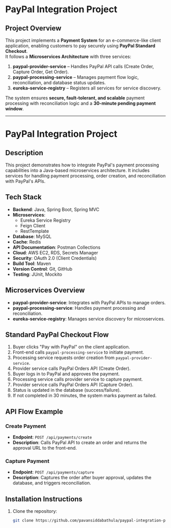 # PayPal Integration Project

## Project Overview
This project implements a **Payment System** for an e-commerce-like client application, enabling customers to pay securely using **PayPal Standard Checkout**.  
It follows a **Microservices Architecture** with three services:

1. **paypal-provider-service** – Handles PayPal API calls (Create Order, Capture Order, Get Order).
2. **paypal-processing-service** – Manages payment flow logic, reconciliation, and database status updates.
3. **eureka-service-registry** – Registers all services for service discovery.

The system ensures **secure, fault-tolerant, and scalable** payment processing with reconciliation logic and a **30-minute pending payment window**.

---
# PayPal Integration Project

## Description

This project demonstrates how to integrate PayPal's payment processing capabilities into a Java-based microservices architecture. It includes services for handling payment processing, order creation, and reconciliation with PayPal's APIs.

## Tech Stack

- **Backend**: Java, Spring Boot, Spring MVC
- **Microservices**: 
  - Eureka Service Registry
  - Feign Client
  - RestTemplate
- **Database**: MySQL
- **Cache**: Redis
- **API Documentation**: Postman Collections
- **Cloud**: AWS EC2, RDS, Secrets Manager
- **Security**: OAuth 2.0 (Client Credentials)
- **Build Tool**: Maven
- **Version Control**: Git, GitHub
- **Testing**: JUnit, Mockito

## Microservices Overview

- **paypal-provider-service**: Integrates with PayPal APIs to manage orders.
- **paypal-processing-service**: Handles payment processing and reconciliation.
- **eureka-service-registry**: Manages service discovery for microservices.

## Standard PayPal Checkout Flow

1. Buyer clicks "Pay with PayPal" on the client application.
2. Front-end calls `paypal-processing-service` to initiate payment.
3. Processing service requests order creation from `paypal-provider-service`.
4. Provider service calls PayPal Orders API (Create Order).
5. Buyer logs in to PayPal and approves the payment.
6. Processing service calls provider service to capture payment.
7. Provider service calls PayPal Orders API (Capture Order).
8. Status is updated in the database (success/failure).
9. If not completed in 30 minutes, the system marks payment as failed.

## API Flow Example

### Create Payment

- **Endpoint**: `POST /api/payments/create`
- **Description**: Calls PayPal API to create an order and returns the approval URL to the front-end.

### Capture Payment

- **Endpoint**: `POST /api/payments/capture`
- **Description**: Captures the order after buyer approval, updates the database, and triggers reconciliation.

## Installation Instructions

1. Clone the repository:
   ```bash
   git clone https://github.com/pavansiddabathula/paypal-integration-project.git
